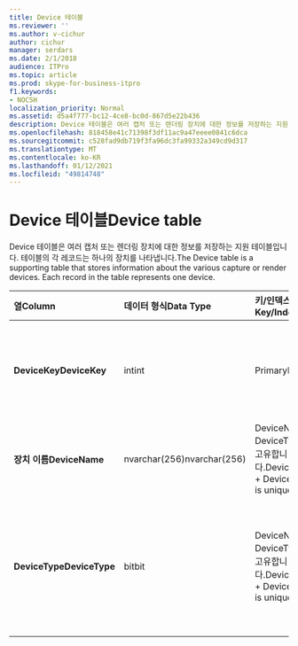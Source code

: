 ```yaml
---
title: Device 테이블
ms.reviewer: ''
ms.author: v-cichur
author: cichur
manager: serdars
ms.date: 2/1/2018
audience: ITPro
ms.topic: article
ms.prod: skype-for-business-itpro
f1.keywords:
- NOCSH
localization_priority: Normal
ms.assetid: d5a4f777-bc12-4ce8-bc0d-867d5e22b436
description: Device 테이블은 여러 캡처 또는 렌더링 장치에 대한 정보를 저장하는 지원 테이블입니다. 테이블의 각 레코드는 하나의 장치를 나타냅니다.
ms.openlocfilehash: 818458e41c71398f3df11ac9a47eeee0841c6dca
ms.sourcegitcommit: c528fad9db719f3fa96dc3fa99332a349cd9d317
ms.translationtype: MT
ms.contentlocale: ko-KR
ms.lasthandoff: 01/12/2021
ms.locfileid: "49814748"
---
```

# <a name="device-table"></a><span data-ttu-id="209b4-104">Device 테이블</span><span class="sxs-lookup"><span data-stu-id="209b4-104">Device table</span></span>
 
<span data-ttu-id="209b4-p102">Device 테이블은 여러 캡처 또는 렌더링 장치에 대한 정보를 저장하는 지원 테이블입니다. 테이블의 각 레코드는 하나의 장치를 나타냅니다.</span><span class="sxs-lookup"><span data-stu-id="209b4-p102">The Device table is a supporting table that stores information about the various capture or render devices. Each record in the table represents one device.</span></span>
  
|<span data-ttu-id="209b4-107">**열**</span><span class="sxs-lookup"><span data-stu-id="209b4-107">**Column**</span></span>|<span data-ttu-id="209b4-108">**데이터 형식**</span><span class="sxs-lookup"><span data-stu-id="209b4-108">**Data Type**</span></span>|<span data-ttu-id="209b4-109">**키/인덱스**</span><span class="sxs-lookup"><span data-stu-id="209b4-109">**Key/Index**</span></span>|<span data-ttu-id="209b4-110">**세부 정보**</span><span class="sxs-lookup"><span data-stu-id="209b4-110">**Details**</span></span>|
|:-----|:-----|:-----|:-----|
|<span data-ttu-id="209b4-111">**DeviceKey**</span><span class="sxs-lookup"><span data-stu-id="209b4-111">**DeviceKey**</span></span> <br/> |<span data-ttu-id="209b4-112">int</span><span class="sxs-lookup"><span data-stu-id="209b4-112">int</span></span>  <br/> |<span data-ttu-id="209b4-113">Primary</span><span class="sxs-lookup"><span data-stu-id="209b4-113">Primary</span></span>  <br/> |<span data-ttu-id="209b4-114">이 장치를 식별하는 고유 번호입니다.</span><span class="sxs-lookup"><span data-stu-id="209b4-114">Unique number identifying this device.</span></span>  <br/> |
|<span data-ttu-id="209b4-115">**장치 이름**</span><span class="sxs-lookup"><span data-stu-id="209b4-115">**DeviceName**</span></span> <br/> |<span data-ttu-id="209b4-116">nvarchar(256)</span><span class="sxs-lookup"><span data-stu-id="209b4-116">nvarchar(256)</span></span>  <br/> |<span data-ttu-id="209b4-117">DeviceName + DeviceType은 고유합니다.</span><span class="sxs-lookup"><span data-stu-id="209b4-117">DeviceName + DeviceType is unique</span></span>  <br/> |<span data-ttu-id="209b4-118">장치 이름입니다.</span><span class="sxs-lookup"><span data-stu-id="209b4-118">Device name.</span></span>  <br/> |
|<span data-ttu-id="209b4-119">**DeviceType**</span><span class="sxs-lookup"><span data-stu-id="209b4-119">**DeviceType**</span></span> <br/> |<span data-ttu-id="209b4-120">bit</span><span class="sxs-lookup"><span data-stu-id="209b4-120">bit</span></span>  <br/> |<span data-ttu-id="209b4-121">DeviceName + DeviceType은 고유합니다.</span><span class="sxs-lookup"><span data-stu-id="209b4-121">DeviceName + DeviceType is unique</span></span>  <br/> |<span data-ttu-id="209b4-p103">장치 유형입니다. 1은 캡처 장치이고 0은 렌더링 장치입니다.</span><span class="sxs-lookup"><span data-stu-id="209b4-p103">Device type. 1 is a capture device, 0 is a render device.</span></span>  <br/> |
   

